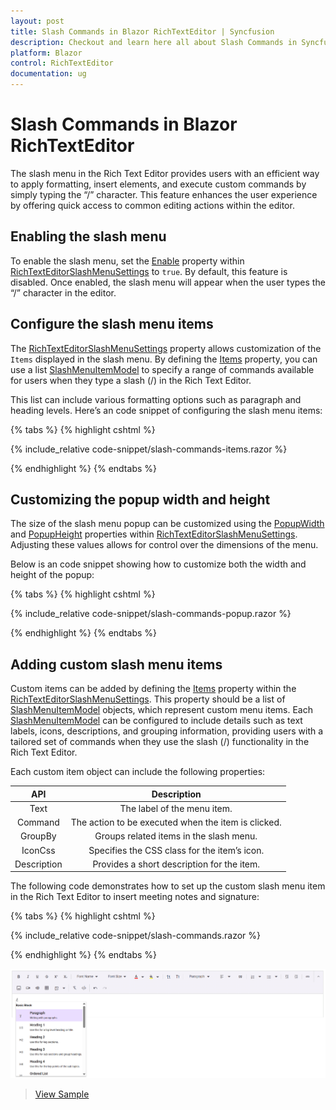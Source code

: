 ```yaml
---
layout: post
title: Slash Commands in Blazor RichTextEditor | Syncfusion
description: Checkout and learn here all about Slash Commands in Syncfusion Blazor RichTextEditor component and much more.
platform: Blazor
control: RichTextEditor
documentation: ug
---
```


# Slash Commands in Blazor RichTextEditor

The slash menu in the Rich Text Editor provides users with an efficient way to apply formatting, insert elements, and execute custom commands by simply typing the “/” character. This feature enhances the user experience by offering quick access to common editing actions within the editor.

## Enabling the slash menu

To enable the slash menu, set the [Enable](https://help.syncfusion.com/cr/blazor/Syncfusion.Blazor.RichTextEditor.RichTextEditorSlashMenuSettings.html#Syncfusion_Blazor_RichTextEditor_RichTextEditorSlashMenuSettings_Enable) property within [RichTextEditorSlashMenuSettings](https://help.syncfusion.com/cr/blazor/Syncfusion.Blazor.RichTextEditor.RichTextEditorSlashMenuSettings.html) to `true`. By default, this feature is disabled. Once enabled, the slash menu will appear when the user types the “/” character in the editor.

## Configure the slash menu items

The [RichTextEditorSlashMenuSettings](https://help.syncfusion.com/cr/blazor/Syncfusion.Blazor.RichTextEditor.RichTextEditorSlashMenuSettings.html) property allows customization of the `Items` displayed in the slash menu. By defining the [Items](https://help.syncfusion.com/cr/blazor/Syncfusion.Blazor.RichTextEditor.RichTextEditorSlashMenuSettings.html#Syncfusion_Blazor_RichTextEditor_RichTextEditorSlashMenuSettings_Items) property, you can use a list [SlashMenuItemModel](https://help.syncfusion.com/cr/blazor/Syncfusion.Blazor.RichTextEditor.RichTextEditorSlashMenuSettings.html#Syncfusion_Blazor_RichTextEditor_RichTextEditorSlashMenuSettings_SlashMenuItemModel) to specify a range of commands available for users when they type a slash (/) in the Rich Text Editor.

This list can include various formatting options such as paragraph and heading levels. Here’s an code snippet of configuring the slash menu items:

{% tabs %}
{% highlight cshtml %}

{% include_relative code-snippet/slash-commands-items.razor %}

{% endhighlight %}
{% endtabs %}

## Customizing the popup width and height

The size of the slash menu popup can be customized using the [PopupWidth](https://help.syncfusion.com/cr/blazor/Syncfusion.Blazor.RichTextEditor.RichTextEditorSlashMenuSettings.html#Syncfusion_Blazor_RichTextEditor_RichTextEditorSlashMenuSettings_PopupWidth) and [PopupHeight](https://help.syncfusion.com/cr/blazor/Syncfusion.Blazor.RichTextEditor.RichTextEditorSlashMenuSettings.html#Syncfusion_Blazor_RichTextEditor_RichTextEditorSlashMenuSettings_PopupHeight) properties within [RichTextEditorSlashMenuSettings](https://help.syncfusion.com/cr/blazor/Syncfusion.Blazor.RichTextEditor.RichTextEditorSlashMenuSettings.html). Adjusting these values allows for control over the dimensions of the menu.

Below is an code snippet showing how to customize both the width and height of the popup:

{% tabs %}
{% highlight cshtml %}

{% include_relative code-snippet/slash-commands-popup.razor %}

{% endhighlight %}
{% endtabs %}

## Adding custom slash menu items

Custom items can be added by defining the [Items](https://help.syncfusion.com/cr/blazor/Syncfusion.Blazor.RichTextEditor.RichTextEditorSlashMenuSettings.html#Syncfusion_Blazor_RichTextEditor_RichTextEditorSlashMenuSettings_Items) property within the [RichTextEditorSlashMenuSettings](https://help.syncfusion.com/cr/blazor/Syncfusion.Blazor.RichTextEditor.RichTextEditorSlashMenuSettings.html). This property should be a list of [SlashMenuItemModel](https://help.syncfusion.com/cr/blazor/Syncfusion.Blazor.RichTextEditor.RichTextEditorSlashMenuSettings.html#Syncfusion_Blazor_RichTextEditor_RichTextEditorSlashMenuSettings_SlashMenuItemModel) objects, which represent custom menu items. Each [SlashMenuItemModel](https://help.syncfusion.com/cr/blazor/Syncfusion.Blazor.RichTextEditor.RichTextEditorSlashMenuSettings.html#Syncfusion_Blazor_RichTextEditor_RichTextEditorSlashMenuSettings_SlashMenuItemModel) can be configured to include details such as text labels, icons, descriptions, and grouping information, providing users with a tailored set of commands when they use the slash (/) functionality in the Rich Text Editor.


Each custom item object can include the following properties:

| API | Description | 
|:----------------:|:---------:|
| Text| The label of the menu item. | false | boolean |
| Command | The action to be executed when the item is clicked.|
| GroupBy | Groups related items in the slash menu. |
| IconCss | Specifies the CSS class for the item’s icon. | 
| Description | Provides a short description for the item. | 

The following code demonstrates how to set up the custom slash menu item in the Rich Text Editor to insert meeting notes and signature:

{% tabs %}
{% highlight cshtml %}

{% include_relative code-snippet/slash-commands.razor %}

{% endhighlight %}
{% endtabs %}

![Blazor RichTextEditor slash commands](./images/smart-suggestion.png)

> [View Sample](https://blazor.syncfusion.com/demos/rich-text-editor/smart-suggestion?theme=bootstrap5)

